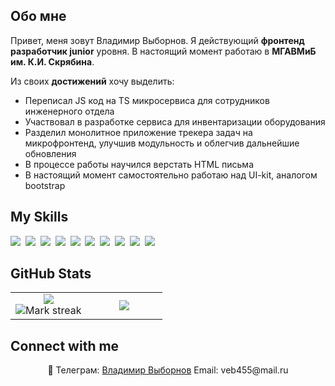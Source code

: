 ## Обо мне

Привет, меня зовут Владимир Выборнов. Я действующий **фронтенд разработчик junior** уровня. В настоящий момент работаю в **МГАВМиБ им. К.И. Скрябина**.

Из своих **достижений** хочу выделить:

*   Переписал JS код на TS микросервиса для сотрудников инженерного отдела
*   Участвовал в разработке сервиса для инвентаризации оборудования
*   Разделил монолитное приложение трекера задач на микрофронтенд, улучшив модульность и облегчив дальнейшие обновления
*   В процессе работы научился верстать HTML письма
*   В настоящий момент самостоятельно работаю над UI-kit, аналогом bootstrap

## My Skills

<img src="https://img.shields.io/badge/HTML-%23E34F26.svg?logo=html5&logoColor=white"> 
<img src="https://img.shields.io/badge/CSS-1572B6?logo=css3&logoColor=fff"> 
<img src="https://img.shields.io/badge/JavaScript-F7DF1E?logo=javascript&logoColor=000"> 
<img src="https://img.shields.io/badge/TypeScript-3178C6?logo=typescript&logoColor=fff"> 
<img src="https://img.shields.io/badge/React-61DAFB?logo=react&logoColor=white"> 
<img src="https://img.shields.io/badge/Redux-764ABC?logo=redux&logoColor=fff"> 
<img src="https://img.shields.io/badge/React_Router-CA4245?logo=react-router&logoColor=white"> 
<img src="https://img.shields.io/badge/ChatGPT-74aa9c?logo=openai&logoColor=white"> 
<img src="https://img.shields.io/badge/GitHub-%23121011.svg?logo=github&logoColor=white"> 
<img src="https://img.shields.io/badge/npm-CB3837?logo=npm&logoColor=fff"> 

## GitHub Stats

<table><tbody><tr border="none"><td width="50%" align="center">
<img align="center" src="https://readme-stats-fork-mauve.vercel.app/api/?username=Lirgat&theme=dark&show_icons=true&count_private=true"><br>
<img alt="Mark streak" src="https://github-readme-streak-stats-five-roan.vercel.app?user=Lirgat&theme=dark"></td><td width="50%" align="center">
<img align="center" src="https://readme-stats-fork-mauve.vercel.app/api/top-langs/?username=Lirgat&theme=dark&hide_border=false&no-bg=true&no-frame=true&langs_count=6"></td></tr></tbody></table>

## Connect with me

<p align="center">🔗 Телеграм: <a href="https://t.me/PocoExplodes" target="_blank">Владимир Выборнов</a> Email: veb455@mail.ru</p>
